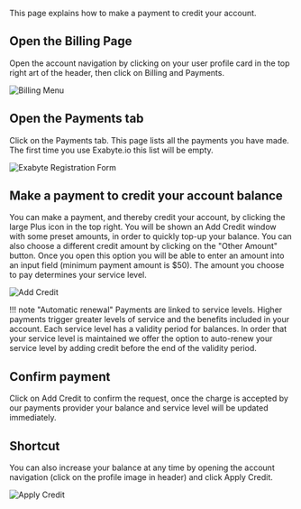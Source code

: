 <!-- DB -->

This page explains how to make a payment to credit your account.

## Open the Billing Page

Open the account navigation by clicking on your user profile card in the top right art of the header, then click on Billing and Payments.

![Billing Menu](/images/BillingsMenuItem.png "Billing Menu Item")

## Open the Payments tab

Click on the Payments tab. This page lists all the payments you have made. The first time you use Exabyte.io this list will be empty.

![Exabyte Registration Form](/images/Payments.png "Payments")

## Make a payment to credit your account balance

You can make a payment, and thereby credit your account, by clicking the large Plus icon in the top right. You will be shown an Add Credit window with some preset amounts, in order to quickly top-up your balance. You can also choose a different credit amount by clicking on the "Other Amount" button. Once you open this option you will be able to enter an amount into an input field (minimum payment amount is $50). The amount you choose to pay determines your service level.

![Add Credit](/images/AddCredit.png "Add Credit")

!!! note "Automatic renewal"
    Payments are linked to service levels. Higher payments trigger greater levels of service and the benefits included in your account. Each service level has a validity period for balances. In order that your service level is maintained we offer the option to auto-renew your service level by adding credit before the end of the validity period.

## Confirm payment

Click on Add Credit to confirm the request, once the charge is accepted by our payments provider your balance and service level will be updated immediately.

## Shortcut

You can also increase your balance at any time by opening the account navigation (click on the profile image in header) and click Apply Credit.

![Apply Credit](/images/ApplyCreditMenuItem.png "Apply Credit")
